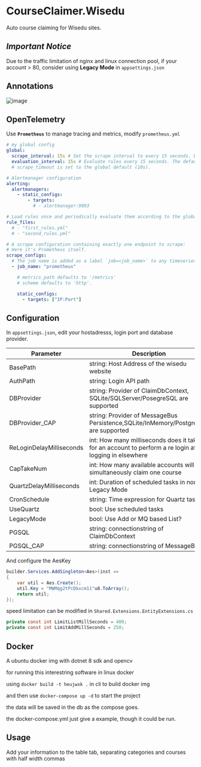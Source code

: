 # CourseClaimer.Wisedu

Auto course claiming for Wisedu sites.

## *Important Notice*

Due to the traffic limitation of nginx and linux connection pool, if your account > 80, consider using **Legacy Mode** in <code>appsettings.json</code> 

## Annotations

![image](https://github.com/user-attachments/assets/9c51eaeb-f426-4f00-aa3a-a23e7311cd33)

## OpenTelemetry

Use **<code>Prometheus</code>** to manage tracing and metrics, modify <code>prometheus.yml</code>

```yml
# my global config
global:
  scrape_interval: 15s # Set the scrape interval to every 15 seconds. Default is every 1 minute.
  evaluation_interval: 15s # Evaluate rules every 15 seconds. The default is every 1 minute.
  # scrape_timeout is set to the global default (10s).

# Alertmanager configuration
alerting:
  alertmanagers:
    - static_configs:
        - targets:
          # - alertmanager:9093

# Load rules once and periodically evaluate them according to the global 'evaluation_interval'.
rule_files:
  # - "first_rules.yml"
  # - "second_rules.yml"

# A scrape configuration containing exactly one endpoint to scrape:
# Here it's Prometheus itself.
scrape_configs:
  # The job name is added as a label `job=<job_name>` to any timeseries scraped from this config.
  - job_name: "prometheus"

    # metrics_path defaults to '/metrics'
    # scheme defaults to 'http'.

    static_configs:
      - targets: ["IP:Port"]

```

## Configuration

In <code>appsettings.json</code>, edit your hostadresss, login port and database provider.

| Parameter                | Description                                                                                             |
|--------------------------|---------------------------------------------------------------------------------------------------------|
| BasePath                 | string: Host Address of the wisedu website                                                              |
| AuthPath                 | string: Login API path                                                                                  |
| DBProvider               | string: Provider of ClaimDbContext, SQLite/SQLServer/PosegreSQL are supported                           |
| DBProvider_CAP           | string: Provider of MessageBus Persistence,SQLite/InMemory/PostgreSQL are supported                     |
| ReLoginDelayMilliseconds | int: How many milliseconds does it take for an account to perform a re login after logging in elsewhere |
| CapTakeNum               | int: How many available accounts will simultaneously claim one course                                   |
| QuartzDelayMilliseconds  | int: Duration of scheduled tasks in non Legacy Mode                                                     |
| CronSchedule             | string: Time expression for Quartz tasks                                                                |
| UseQuartz                | bool: Use scheduled tasks                                                                               |
| LegacyMode               | bool: Use Add or MQ based List?                                                                         |
| PGSQL                    | string: connectionstring of ClaimDbContext                                                              |
| PGSQL_CAP                | string: connectionstring of MessageBus                                                                  |

And configure the AesKey

```csharp
builder.Services.AddSingleton<Aes>(inst =>
{
    var util = Aes.Create();
    util.Key = "MWMqg2tPcDkxcm11"u8.ToArray();
    return util;
});
```

speed limitation can be modified in <code>Shared.Extensions.EntityExtensions.cs</code>

```csharp
private const int LimitListMillSeconds = 400;
private const int LimitAddMillSeconds = 250;
```

## Docker

A ubuntu docker img with dotnet 8 sdk and opencv

for running this interestring software in linux docker

using <code>docker build -t heujwxk .</code> in cli to build docker img

and then use <code>docker-compose up -d</code> to start the project

the data will be saved in the db as the compose goes.

the docker-compose.yml just give a example, though it could be run.

## Usage

Add your information to the table tab, separating categories and courses with half width commas
